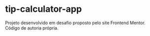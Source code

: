 # tip-calculator-app
Projeto desenvolvido em desafio proposto pelo site Frontend Mentor. Código de autoria própria.
